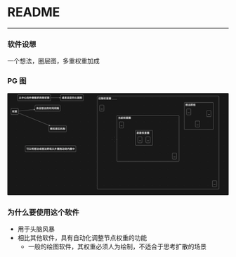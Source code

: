 # README
---
### 软件设想
一个想法，圈层图，多重权重加成
### PG 图
![这是图片](/image.png)

### 为什么要使用这个软件
- 用于头脑风暴
- 相比其他软件，具有自动化调整节点权重的功能
    - 一般的绘图软件，其权重必须人为绘制，不适合于思考扩散的场景

